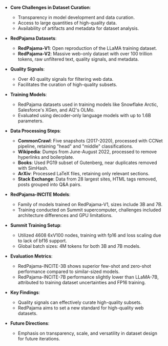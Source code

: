 - **Core Challenges in Dataset Curation**:
  - Transparency in model development and data curation.
  - Access to large quantities of high-quality data.
  - Availability of artifacts and metadata for dataset analysis.

- **RedPajama Datasets**:
  - **RedPajama-V1**: Open reproduction of the LLaMA training dataset.
  - **RedPajama-V2**: Massive web-only dataset with over 100 trillion tokens, raw unfiltered text, quality signals, and metadata.

- **Quality Signals**:
  - Over 40 quality signals for filtering web data.
  - Facilitates the curation of high-quality subsets.

- **Training Models**:
  - RedPajama datasets used in training models like Snowflake Arctic, Salesforce's XGen, and AI2's OLMo.
  - Evaluated using decoder-only language models with up to 1.6B parameters.

- **Data Processing Steps**:
  - **CommonCrawl**: Five snapshots (2017-2020), processed with CCNet pipeline, retaining "head" and "middle" classifications.
  - **Wikipedia**: Dumps from June-August 2022, processed to remove hyperlinks and boilerplate.
  - **Books**: Used PG19 subset of Gutenberg, near duplicates removed with SimHash.
  - **ArXiv**: Processed LaTeX files, retaining only relevant sections.
  - **Stack Exchange**: Data from 28 largest sites, HTML tags removed, posts grouped into Q&A pairs.

- **RedPajama-INCITE Models**:
  - Family of models trained on RedPajama-V1, sizes include 3B and 7B.
  - Training conducted on Summit supercomputer, challenges included architecture differences and GPU limitations.

- **Summit Training Setup**:
  - Utilized 4608 6xV100 nodes, training with fp16 and loss scaling due to lack of bf16 support.
  - Global batch sizes: 4M tokens for both 3B and 7B models.

- **Evaluation Metrics**:
  - RedPajama-INCITE-3B shows superior few-shot and zero-shot performance compared to similar-sized models.
  - RedPajama-INCITE-7B performance slightly lower than LLaMA-7B, attributed to training dataset uncertainties and FP16 training.

- **Key Findings**:
  - Quality signals can effectively curate high-quality subsets.
  - RedPajama aims to set a new standard for high-quality web datasets.

- **Future Directions**:
  - Emphasis on transparency, scale, and versatility in dataset design for future iterations.
